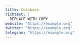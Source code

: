 ```yaml
---
title: Coinbase
richtext: |
  REPLACE WITH COPY
website: "https://example.org"
twitter: "https://example.org"
telegram: "https://example.org"
---
```

